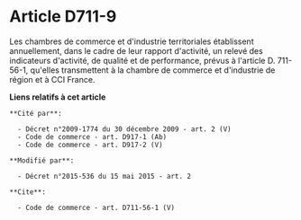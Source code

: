 # Article D711-9

Les chambres de commerce et d'industrie territoriales établissent annuellement, dans le cadre de leur rapport d'activité, un
relevé des indicateurs d'activité, de qualité et de performance, prévus à l'article D. 711-56-1, qu'elles transmettent à la
chambre de commerce et d'industrie de région et à CCI France.

**Liens relatifs à cet article**

	**Cité par**:

	  - Décret n°2009-1774 du 30 décembre 2009 - art. 2 (V)
	  - Code de commerce - art. D917-1 (Ab)
	  - Code de commerce - art. D917-2 (V)

	**Modifié par**:

	  - Décret n°2015-536 du 15 mai 2015 - art. 2

	**Cite**:

	  - Code de commerce - art. D711-56-1 (V)
